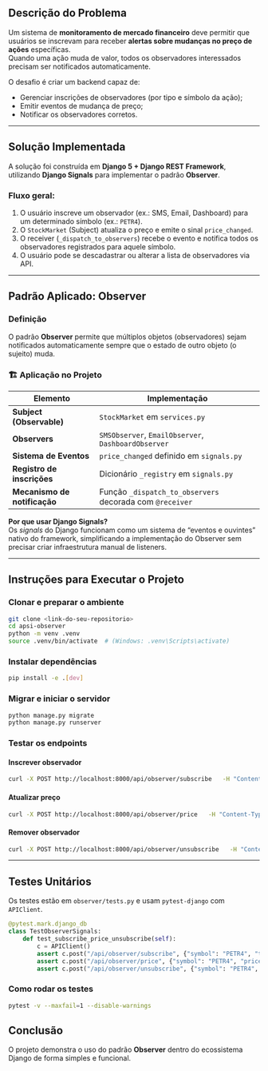 
## Descrição do Problema

Um sistema de **monitoramento de mercado financeiro** deve permitir que usuários se inscrevam para receber **alertas sobre mudanças no preço de ações** específicas.  
Quando uma ação muda de valor, todos os observadores interessados precisam ser notificados automaticamente.

O desafio é criar um backend capaz de:
- Gerenciar inscrições de observadores (por tipo e símbolo da ação);
- Emitir eventos de mudança de preço;
- Notificar os observadores corretos.

---

## Solução Implementada

A solução foi construída em **Django 5 + Django REST Framework**, utilizando **Django Signals** para implementar o padrão **Observer**.

### Fluxo geral:

1. O usuário inscreve um observador (ex.: SMS, Email, Dashboard) para um determinado símbolo (ex.: `PETR4`).  
2. O `StockMarket` (Subject) atualiza o preço e emite o sinal `price_changed`.  
3. O receiver (`_dispatch_to_observers`) recebe o evento e notifica todos os observadores registrados para aquele símbolo.  
4. O usuário pode se descadastrar ou alterar a lista de observadores via API.

---

## Padrão Aplicado: Observer

### Definição
O padrão **Observer** permite que múltiplos objetos (observadores) sejam notificados automaticamente sempre que o estado de outro objeto (o sujeito) muda.

### 🏗️ Aplicação no Projeto
| Elemento | Implementação |
|-----------|----------------|
| **Subject (Observable)** | `StockMarket` em `services.py` |
| **Observers** | `SMSObserver`, `EmailObserver`, `DashboardObserver` |
| **Sistema de Eventos** | `price_changed` definido em `signals.py` |
| **Registro de inscrições** | Dicionário `_registry` em `signals.py` |
| **Mecanismo de notificação** | Função `_dispatch_to_observers` decorada com `@receiver` |

**Por que usar Django Signals?**  
Os *signals* do Django funcionam como um sistema de “eventos e ouvintes” nativo do framework, simplificando a implementação do Observer sem precisar criar infraestrutura manual de listeners.

---

## Instruções para Executar o Projeto

### Clonar e preparar o ambiente
```bash
git clone <link-do-seu-repositorio>
cd apsi-observer
python -m venv .venv
source .venv/bin/activate  # (Windows: .venv\Scripts\activate)
```

### Instalar dependências
```bash
pip install -e .[dev]
```

### Migrar e iniciar o servidor
```bash
python manage.py migrate
python manage.py runserver
```

### Testar os endpoints

#### Inscrever observador
```bash
curl -X POST http://localhost:8000/api/observer/subscribe   -H "Content-Type: application/json"   -d '{"symbol":"PETR4","type":"sms"}'
```

#### Atualizar preço
```bash
curl -X POST http://localhost:8000/api/observer/price   -H "Content-Type: application/json"   -d '{"symbol":"PETR4","price":39.7}'
```

#### Remover observador
```bash
curl -X POST http://localhost:8000/api/observer/unsubscribe   -H "Content-Type: application/json"   -d '{"symbol":"PETR4","type":"sms"}'
```

---

## Testes Unitários

Os testes estão em `observer/tests.py` e usam `pytest-django` com `APIClient`.

```python
@pytest.mark.django_db
class TestObserverSignals:
    def test_subscribe_price_unsubscribe(self):
        c = APIClient()
        assert c.post("/api/observer/subscribe", {"symbol": "PETR4", "type": "dash"}, format="json").status_code == 200
        assert c.post("/api/observer/price", {"symbol": "PETR4", "price": 39.7}, format="json").status_code == 200
        assert c.post("/api/observer/unsubscribe", {"symbol": "PETR4", "type": "dash"}, format="json").status_code == 200
```

### Como rodar os testes
```bash
pytest -v --maxfail=1 --disable-warnings
```
## Conclusão

O projeto demonstra o uso do padrão **Observer** dentro do ecossistema Django de forma simples e funcional. 

